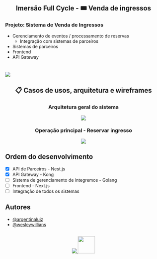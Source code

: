 <div align="center">
  
  ## Imersão Full Cycle - 🎟 Venda de ingressos
  
</div>

### Projeto: Sistema de Venda de Ingressos

- Gerenciamento de eventos / processamento de reservas		
  - Integração com sistemas de parceiros
- Sistemas de parceiros
- Frontend
- API Gateway

#
<img src="https://github.com/bruno-silverio/fullcycle-devticket/assets/27282770/7a5e8ef0-f6dc-418d-a248-e065abe55416" />
    
<div align="center">
  
  ## 📋 Casos de usos, arquitetura e wireframes
  
  ### Arquitetura geral do sistema
  
  <img src="https://github.com/bruno-silverio/fullcycle-devticket/assets/27282770/4b207083-c252-4c02-9637-8fd380e8b18f" />
  
  ### Operação principal - Reservar ingresso
  
  <img src="https://github.com/bruno-silverio/fullcycle-devticket/assets/27282770/804de197-07be-4d1d-82ec-e5f2161e6d9c" />

</div>

## Ordem do desenvolvimento
- [x] API de Parceiros - Nest.js
- [x] API Gateway - Kong
- [ ] Sistema de gerenciamento de integremos - Golang
- [ ] Frontend - Next.js
- [ ] Integração de todos os sistemas

## Autores

- [@argentinaluiz](https://github.com/argentinaluiz)
- [@wesleywillians](https://github.com/wesleywillians)

##
<p align="center">
  <a href="https://skillicons.dev">
    <img src="https://skillicons.dev/icons?i=next,nest,go,docker" >
    <img src="https://github.com/bruno-silverio/fullcycle-devticket/assets/27282770/5d8c1da1-379a-4673-aea1-67c9040c4900"  width="55" height="55"/>
  </a>
</p>
